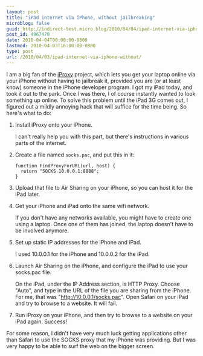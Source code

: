 ```yaml
---
layout: post
title: "iPad internet via iPhone, without jailbreaking"
microblog: false
guid: http://indirect-test.micro.blog/2010/04/04/ipad-internet-via-iphone-without/
post_id: 4967470
date: 2010-04-04T00:00:00-0800
lastmod: 2010-04-03T16:00:00-0800
type: post
url: /2010/04/03/ipad-internet-via-iphone-without/
---
```

I am a big fan of the [iProxy](http://github.com/tcurdt/iProxy) project, which lets you get your laptop online via your iPhone without having to jailbreak it, provided you are (or at least know) someone in the iPhone developer program. I got my iPad today, and took it out to the park. Once I was there, I of course instantly wanted to look something up online. To solve this problem until the iPad 3G comes out, I figured out a mildly annoying hack that will suffice for the time being. So here's what to do:

  1.  Install iProxy onto your iPhone.
  
      I can't really help you with this part, but there's instructions in various parts of the internet.
  
  2.  Create a file named `socks.pac`, and put this in it:
  
          function FindProxyForURL(url, host) {
            return "SOCKS 10.0.0.1:8888";
          }

  3.  Upload that file to Air Sharing on your iPhone, so you can host it for the iPad later.
  
  4.  Get your iPhone and iPad onto the same wifi network.
  
      If you don't have any networks available, you might have to create one using a laptop. Once one of them has joined, the laptop doesn't have to be involved anymore.
  
  5.  Set up static IP addresses for the iPhone and iPad.
  
      I used 10.0.0.1 for the iPhone and 10.0.0.2 for the iPad.
  
  6.  Launch Air Sharing on the iPhone, and configure the iPad to use your socks.pac file.
  
      On the iPad, under the IP Address section, is HTTP Proxy. Choose "Auto", and type in the URL of the file you are sharing from the iPhone. For me, that was "http://10.0.0.1/socks.pac". Open Safari on your iPad and try to browse to a website. It will fail.
  
  7.  Run iProxy on your iPhone, and then try to browse to a website on your iPad again. Success!

For some reason, I didn't have very much luck getting applications other than Safari to use the SOCKS proxy that my iPhone was providing. But I was very happy to be able to surf the web on the bigger screen.
